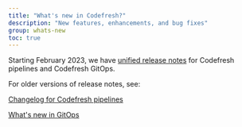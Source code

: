 ```yaml
---
title: "What's new in Codefresh?"
description: "New features, enhancements, and bug fixes"
group: whats-new
toc: true
---
```


Starting February 2023, we have [unified release notes]({{site.baseurl}}/docs/whats-new/release-notes/) for Codefresh pipelines and Codefresh GitOps.  



For older versions of release notes, see:

[Changelog for Codefresh pipelines]({{site.baseurl}}/docs/whats-new/changelog/) 

[What's new in GitOps]({{site.baseurl}}/docs/whats-new/gitops-whats-new/)  

